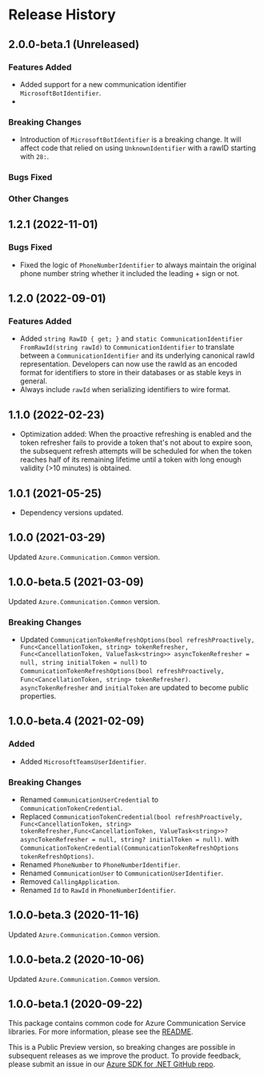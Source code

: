 # Release History

## 2.0.0-beta.1 (Unreleased)

### Features Added
- Added support for a new communication identifier `MicrosoftBotIdentifier`.
- 
### Breaking Changes
- Introduction of `MicrosoftBotIdentifier` is a breaking change. It will affect code that relied on using `UnknownIdentifier` with a rawID starting with `28:`.

### Bugs Fixed

### Other Changes

## 1.2.1 (2022-11-01)

### Bugs Fixed
- Fixed the logic of `PhoneNumberIdentifier` to always maintain the original phone number string whether it included the leading + sign or not.

## 1.2.0 (2022-09-01)

### Features Added

- Added `string RawID { get; }` and `static CommunicationIdentifier FromRawId(string rawId)` to `CommunicationIdentifier` to translate between a `CommunicationIdentifier` and its underlying canonical rawId representation. Developers can now use the rawId as an encoded format for identifiers to store in their databases or as stable keys in general.
- Always include `rawId` when serializing identifiers to wire format.

## 1.1.0 (2022-02-23)
- Optimization added: When the proactive refreshing is enabled and the token refresher fails to provide a token that's not about to expire soon, the subsequent refresh attempts will be scheduled for when the token reaches half of its remaining lifetime until a token with long enough validity (>10 minutes) is obtained.

## 1.0.1 (2021-05-25)
- Dependency versions updated.

## 1.0.0 (2021-03-29)
Updated `Azure.Communication.Common` version.

## 1.0.0-beta.5 (2021-03-09)
Updated `Azure.Communication.Common` version.

### Breaking Changes
- Updated `CommunicationTokenRefreshOptions(bool refreshProactively, Func<CancellationToken, string> tokenRefresher,  Func<CancellationToken, ValueTask<string>> asyncTokenRefresher = null, string initialToken = null)`
to `CommunicationTokenRefreshOptions(bool refreshProactively, Func<CancellationToken, string> tokenRefresher)`. `asyncTokenRefresher` and `initialToken` are updated to become public properties.

## 1.0.0-beta.4 (2021-02-09)

### Added
- Added `MicrosoftTeamsUserIdentifier`.

### Breaking Changes
- Renamed `CommunicationUserCredential` to `CommunicationTokenCredential`.
- Replaced `CommunicationTokenCredential(bool refreshProactively, Func<CancellationToken, string> tokenRefresher,Func<CancellationToken, ValueTask<string>>? asyncTokenRefresher = null, string? initialToken = null)`.
with `CommunicationTokenCredential(CommunicationTokenRefreshOptions tokenRefreshOptions)`.
- Renamed `PhoneNumber` to `PhoneNumberIdentifier`.
- Renamed `CommunicationUser` to `CommunicationUserIdentifier`.
- Removed `CallingApplication`.
- Renamed `Id` to `RawId` in `PhoneNumberIdentifier`.

## 1.0.0-beta.3 (2020-11-16)
Updated `Azure.Communication.Common` version.

## 1.0.0-beta.2 (2020-10-06)
Updated `Azure.Communication.Common` version.

## 1.0.0-beta.1 (2020-09-22)
This package contains common code for Azure Communication Service libraries. For more information, please see the [README][read_me].

This is a Public Preview version, so breaking changes are possible in subsequent releases as we improve the product. To provide feedback, please submit an issue in our [Azure SDK for .NET GitHub repo](https://github.com/Azure/azure-sdk-for-net/issues).

<!-- LINKS -->
[read_me]: https://github.com/Azure/azure-sdk-for-net/blob/main/sdk/communication/Azure.Communication.Common/README.md

